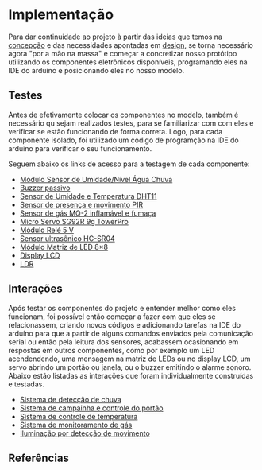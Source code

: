 # Implementação

Para dar continuidade ao projeto à partir das ideias que temos na [concepção](./concepcao.md) e das necessidades apontadas em [design](./design.md), se torna necessário agora "por a mão na massa" e começar a concretizar nosso protótipo utilizando os componentes eletrônicos disponíveis, programando eles na IDE do arduino e posicionando eles no nosso modelo.


## Testes

Antes de efetivamente colocar os componentes no modelo, também é necessário qu sejam realizados testes, para se familiarizar com com eles e verificar se estão funcionando de forma correta. Logo, para cada componente isolado, foi utilizado um codigo de programção na IDE do arduino para verificar o seu funcionamento.

Seguem abaixo os links de acesso para a testagem de cada componente:

- [Módulo Sensor de Umidade/Nível Água Chuva](testes/agua_sensor/agua_sensor.md)
- [Buzzer passivo](testes/buzzer/buzzer.md)
- [Sensor de Umidade e Temperatura DHT11](testes/dht11/dht11.md)
- [Sensor de presença e movimento PIR](testes/pir/pir.md)
- [Sensor de gás MQ-2 inflamável e fumaça](testes/mq2/mq2.md)
- [Micro Servo SG92R 9g TowerPro](testes/servo/servo.md)
- [Módulo Relé 5 V](testes/rele/rele.md)
- [Sensor ultrasônico HC-SR04](testes/hcsr04/hcsr04.md)
- [Módulo Matriz de LED 8×8](testes/matriz_led/matriz_led.md)
- [Display LCD](testes/display_lcd/display_lcd.md)
- [LDR](testes/ldr/ldr.md)

## Interações

Após testar os componentes do projeto e entender melhor como eles funcionam, foi possível então começar a fazer com que eles se relacionassem, criando novos códigos e adicionando tarefas na IDE do arduíno para que a partir de alguns comandos enviados pela comunicação serial ou então pela leitura dos sensores, acabassem ocasionando em respostas em outros componentes, como por exemplo um LED acendendendo, uma mensagem na matriz de LEDs ou no display LCD, um servo abrindo um portão ou janela, ou o buzzer emitindo o alarme sonoro. Abaixo estão listadas as interações que foram individualmente construídas e testadas.

- [Sistema de detecção de chuva](interacoes/chuva/chuva.md)
- [Sistema de campainha e controle do portão](interacoes/controle_portao/controle_portao.md)
- [Sistema de controle de temperatura](interacoes/temperatura/temperatura.md)
- [Sistema de monitoramento de gás](interacoes/gas/gas.md)
- [Iluminação por detecção de movimento](interacoes/luz/luz.md)
 
 
 
## Referências

